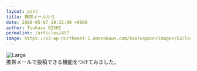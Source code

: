 ```yaml
---
layout: post
title: 携帯メールから
date: 2008-05-07 19:32:00 +0900
author: Tsukasa OISHI
permalink: /articles/457
image: https://s3-ap-northeast-1.amazonaws.com/kaeruspoon/images/53/large.JPG?1300875108
---
```



![Large](https://s3-ap-northeast-1.amazonaws.com/kaeruspoon/images/53/large.JPG?1300875108)  
携帯メールで投稿できる機能をつけてみました。  

